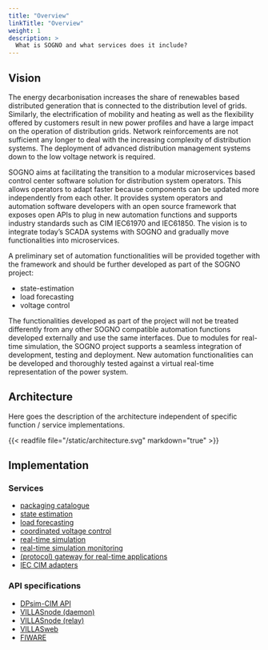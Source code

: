```yaml
---
title: "Overview"
linkTitle: "Overview"
weight: 1
description: >
  What is SOGNO and what services does it include?
---
```


## Vision

The energy decarbonisation increases the share of renewables based distributed generation that is connected to the distribution level of grids. Similarly, the electrification of mobility and heating as well as the flexibility offered by customers result in new power profiles and have a
large impact on the operation of distribution grids. Network reinforcements are not sufficient any longer to deal with the increasing complexity of distribution systems. The deployment of advanced distribution management systems down to the low voltage network is required.

SOGNO aims at facilitating the transition to a modular microservices based control center software solution for distribution system operators. This allows operators to adapt faster because components can be updated more independently from each other. It provides system operators and automation software developers with an open source framework that exposes open APIs to plug in new automation functions and supports industry standards such as CIM IEC61970 and IEC61850. The vision is to integrate today’s SCADA systems with SOGNO and gradually move functionalities into microservices.

A preliminary set of automation functionalities will be provided together with the framework and should be further developed as part of the SOGNO project:
- state-estimation
- load forecasting
- voltage control

The functionalities developed as part of the project will not be treated differently from any other SOGNO compatible automation functions developed externally and use the same interfaces. Due to modules for real-time simulation, the SOGNO project supports a seamless integration of
development, testing and deployment. New automation functionalities can be developed and thoroughly tested against a virtual real-time representation of the power system.

## Architecture

Here goes the description of the architecture independent of specific function / service implementations.

{{< readfile file="/static/architecture.svg" markdown="true" >}}


## Implementation

### Services

- [packaging catalogue](https://git.rwth-aachen.de/acs/public/catalogue)
- [state estimation](https://git.rwth-aachen.de/acs/public/automation/pyvolt)
- [load forecasting](https://git.rwth-aachen.de/acs/public/automation/plf)
- [coordinated voltage control](https://git.rwth-aachen.de/acs/public/automation/covee)
- [real-time simulation](https://github.com/dpsim-simulator)
- [real-time simulation monitoring](https://github.com/VILLASframework/VILLASweb)
- [(protocol) gateway for real-time applications](https://github.com/VILLASframework/VILLASnode)
- [IEC CIM adapters](https://github.com/cim-iec)

### API specifications

- [DPsim-CIM API](https://git.rwth-aachen.de/acs/public/cim/cimpy-server/-/blob/master/openapi.yaml)
- [VILLASnode (daemon)](https://git.rwth-aachen.de/acs/public/villas/node/-/blob/master/doc/openapi.yaml)
- [VILLASnode (relay)](https://git.rwth-aachen.de/acs/public/villas/node/-/blob/master/doc/openapi.yaml)
- [VILLASweb](https://git.rwth-aachen.de/acs/public/villas/web-backend-go/-/blob/master/doc/api/swagger.yaml)
- [FIWARE](https://github.com/FIWARE/specifications)

